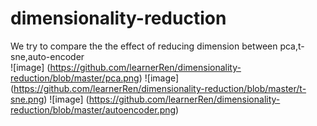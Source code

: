# dimensionality-reduction
We try to compare the the effect of reducing dimension between pca,t-sne,auto-encoder<br>
![image] (https://github.com/learnerRen/dimensionality-reduction/blob/master/pca.png)
![image] (https://github.com/learnerRen/dimensionality-reduction/blob/master/t-sne.png)
![image] (https://github.com/learnerRen/dimensionality-reduction/blob/master/autoencoder.png)
